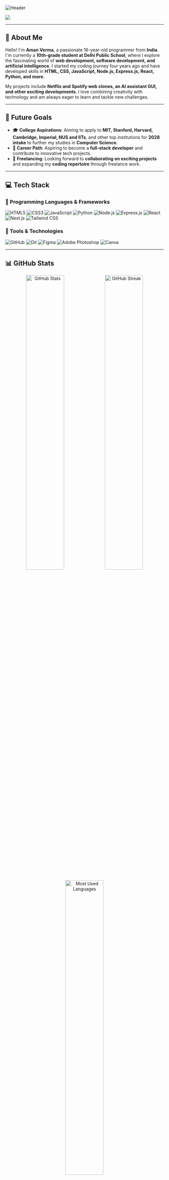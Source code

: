 <p align="center">

![Header](https://capsule-render.vercel.app/api?type=wave&color=gradient&height=300&section=header&text=Hey,%20I'm%20Aman%20Verma!%20🚀&fontSize=40&animation=fadeIn)

<img src="https://readme-typing-svg.herokuapp.com?font=Poppins&weight=600&size=25&duration=4000&pause=800&color=36BCF7&center=true&width=800&lines=16-Years-Old+Web+Developer+%7C+Tech+Enthusiast;Passionate+about+coding+%26+AI;Building+cool+projects+one+line+at+a+time!" />

</p>

---

## 💫 About Me

Hello! I'm **Aman Verma**, a passionate 16-year-old programmer from **India**. I'm currently a **10th-grade student at Delhi Public School**, where I explore the fascinating world of **web development, software development, and artificial intelligence**. I started my coding journey four years ago and have developed skills in **HTML, CSS, JavaScript, Node.js, Express.js, React, Python, and more**. 

My projects include **Netflix and Spotify web clones, an AI assistant GUI, and other exciting developments**. I love combining creativity with technology and am always eager to learn and tackle new challenges.

---

## 🚀 Future Goals

- 🎓 **College Aspirations**: Aiming to apply to **MIT, Stanford, Harvard, Cambridge, Imperial, NUS and IITs**, and other top institutions for **2028 intake** to further my studies in **Computer Science**.
- 💼 **Career Path**: Aspiring to become a **full-stack developer** and contribute to innovative tech projects.
- 🌟 **Freelancing**: Looking forward to **collaborating on exciting projects** and expanding my **coding repertoire** through freelance work.

---

## 💻 Tech Stack

### 🔹 Programming Languages & Frameworks
![HTML5](https://img.shields.io/badge/-HTML5-E34F26?style=for-the-badge&logo=html5&logoColor=white)
![CSS3](https://img.shields.io/badge/-CSS3-1572B6?style=for-the-badge&logo=css3)
![JavaScript](https://img.shields.io/badge/-JavaScript-F7DF1E?style=for-the-badge&logo=javascript&logoColor=black)
![Python](https://img.shields.io/badge/-Python-3776AB?style=for-the-badge&logo=python&logoColor=white)
![Node.js](https://img.shields.io/badge/-Node.js-339933?style=for-the-badge&logo=node.js&logoColor=white)
![Express.js](https://img.shields.io/badge/-Express.js-000000?style=for-the-badge&logo=express&logoColor=white)
![React](https://img.shields.io/badge/-React-20232A?style=for-the-badge&logo=react&logoColor=61DAFB)
![Next.js](https://img.shields.io/badge/-Next.js-black?style=for-the-badge&logo=next.js&logoColor=white)
![Tailwind CSS](https://img.shields.io/badge/-Tailwind%20CSS-38B2AC?style=for-the-badge&logo=tailwind-css&logoColor=white)

### 🔧 Tools & Technologies
![GitHub](https://img.shields.io/badge/-GitHub-181717?style=for-the-badge&logo=github)
![Git](https://img.shields.io/badge/-Git-F05033?style=for-the-badge&logo=git&logoColor=white)
![Figma](https://img.shields.io/badge/-Figma-F24E1E?style=for-the-badge&logo=figma&logoColor=white)
![Adobe Photoshop](https://img.shields.io/badge/-Adobe%20Photoshop-31A8FF?style=for-the-badge&logo=adobe-photoshop&logoColor=white)
![Canva](https://img.shields.io/badge/-Canva-00C4CC?style=for-the-badge&logo=canva&logoColor=white)

---

## 📊 GitHub Stats

<p align="center">
  <img src="https://github-readme-stats.vercel.app/api?username=amanverma2009&theme=dark&hide_border=false&include_all_commits=false&count_private=false" width="49%" alt="GitHub Stats" />
  <img src="https://github-readme-streak-stats.herokuapp.com/?user=amanverma2009&theme=dark&hide_border=false" width="49%" alt="GitHub Streak" />
</p>

<p align="center">
  <img src="https://github-readme-stats.vercel.app/api/top-langs/?username=amanverma2009&theme=dark&hide_border=false&include_all_commits=true&count_private=false&layout=compact" width="49%" alt="Most Used Languages" />
</p>

---

## 🌍 Let's Connect

<p align="center">
  <a href="https://www.linkedin.com/in/aman-verma-36452b269"><img src="https://img.shields.io/badge/LinkedIn-0A66C2?style=for-the-badge&logo=linkedin&logoColor=white" /></a>
  <a href="https://instagram.com/aman._.verma09"><img src="https://img.shields.io/badge/Instagram-E4405F?style=for-the-badge&logo=instagram&logoColor=white" /></a>
  <a href="https://github.com/amanverma2009"><img src="https://img.shields.io/badge/GitHub-181717?style=for-the-badge&logo=github&logoColor=white" /></a>
</p>

<p align="center">
  <img src="https://komarev.com/ghpvc/?username=amanverma2009&label=Profile%20Views&color=blue&style=flat" alt="Profile Views" />
</p>


  
---

<p align="center">
  <img src="https://capsule-render.vercel.app/api?type=wave&color=gradient&height=200&section=footer" />
</p>
